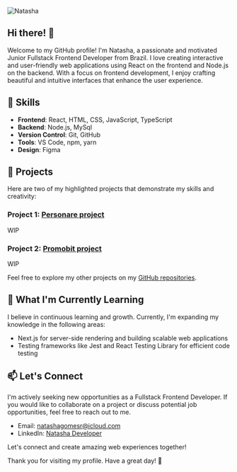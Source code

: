 ![Natasha](https://github.com/natashagomesr/natashagomesr/assets/98358842/e6367024-fff4-42b7-b25b-aab1eb8cffa9)

## Hi there! 👋

Welcome to my GitHub profile! I'm Natasha, a passionate and motivated Junior Fullstack Frontend Developer from Brazil. I love creating interactive and user-friendly web applications using React on the frontend and Node.js on the backend. With a focus on frontend development, I enjoy crafting beautiful and intuitive interfaces that enhance the user experience.

## 🚀 Skills

- **Frontend**: React, HTML, CSS, JavaScript, TypeScript
- **Backend**: Node.js, MySql
- **Version Control**: Git, GitHub
- **Tools**: VS Code, npm, yarn
- **Design**: Figma

## 🔭 Projects

Here are two of my highlighted projects that demonstrate my skills and creativity:

### Project 1: [Personare project](https://github.com/natashagomesr/personare-code-challenge)

WIP

### Project 2: [Promobit project](https://github.com/natashagomesr/promobit-code-challenge)

WIP

Feel free to explore my other projects on my [GitHub repositories](https://github.com/natashagomesr).

## 🌱 What I'm Currently Learning

I believe in continuous learning and growth. Currently, I'm expanding my knowledge in the following areas:

- Next.js for server-side rendering and building scalable web applications
- Testing frameworks like Jest and React Testing Library for efficient code testing

## 📫 Let's Connect

I'm actively seeking new opportunities as a Fullstack Frontend Developer. If you would like to collaborate on a project or discuss potential job opportunities, feel free to reach out to me.

- Email: [natashagomesr@icloud.com](mailto:natashagomesr@icloud.com)
- LinkedIn: [Natasha Developer](https://www.linkedin.com/in/natasha-gomes-r/)

Let's connect and create amazing web experiences together!

Thank you for visiting my profile. Have a great day! 🌟
